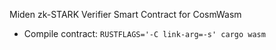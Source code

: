 Miden zk-STARK Verifier Smart Contract for CosmWasm

* Compile contract: `RUSTFLAGS='-C link-arg=-s' cargo wasm`
